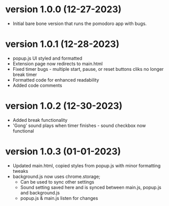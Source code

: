 version 1.0.0 (12-27-2023)
==========================
* Initial bare bone version that runs the pomodoro app with bugs.

version 1.0.1 (12-28-2023)
==========================
* popup.js UI styled and formatted
* Extension page now redirects to main.html
* Fixed timer bugs - multiple start, pause, or reset buttons cliks no longer break timer
* Formatted code for enhanced readability
* Added code comments 

version 1.0.2 (12-30-2023)
==========================
* Added break functionality
* 'Gong' sound plays when timer finishes - sound checkbox now functional

version 1.0.3 (01-01-2023)
==========================
* Updated main.html, copied styles from popup.js with minor formatting tweaks
* background.js now uses chrome.storage;
    - Can be used to sync other settings 
    - Sound setting saved here and is synced between main.js, popup.js and background.js
    - popup.js & main.js listen for changes


